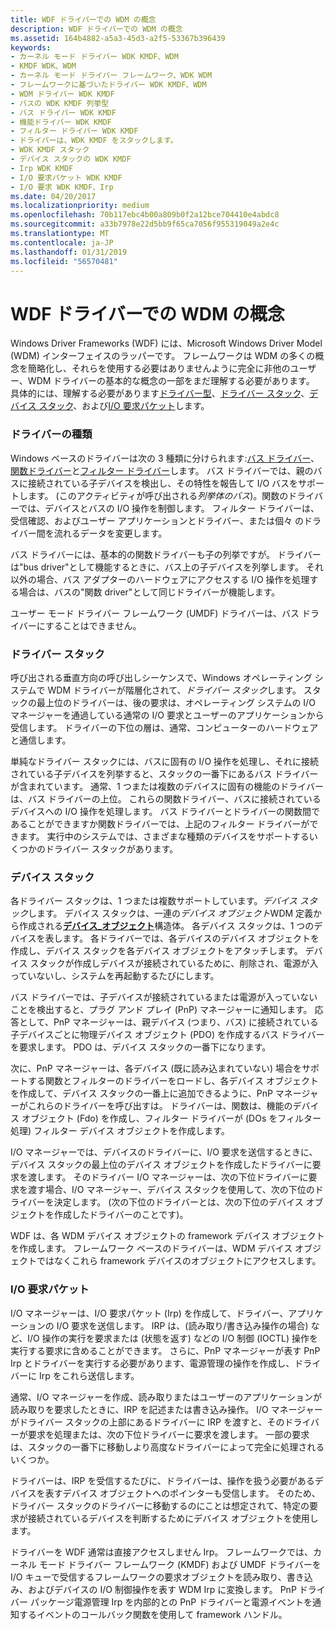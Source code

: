 ```yaml
---
title: WDF ドライバーでの WDM の概念
description: WDF ドライバーでの WDM の概念
ms.assetid: 164b4882-a5a3-45d3-a2f5-53367b396439
keywords:
- カーネル モード ドライバー WDK KMDF、WDM
- KMDF WDK、WDM
- カーネル モード ドライバー フレームワーク、WDK WDM
- フレームワークに基づいたドライバー WDK KMDF、WDM
- WDM ドライバー WDK KMDF
- バスの WDK KMDF 列挙型
- バス ドライバー WDK KMDF
- 機能ドライバー WDK KMDF
- フィルター ドライバー WDK KMDF
- ドライバーは、WDK KMDF をスタックします。
- WDK KMDF スタック
- デバイス スタックの WDK KMDF
- Irp WDK KMDF
- I/O 要求パケット WDK KMDF
- I/O 要求 WDK KMDF、Irp
ms.date: 04/20/2017
ms.localizationpriority: medium
ms.openlocfilehash: 70b117ebc4b00a809b0f2a12bce704410e4abdc8
ms.sourcegitcommit: a33b7978e22d5bb9f65ca7056f955319049a2e4c
ms.translationtype: MT
ms.contentlocale: ja-JP
ms.lasthandoff: 01/31/2019
ms.locfileid: "56570481"
---
```

# <a name="wdm-concepts-for-wdf-drivers"></a>WDF ドライバーでの WDM の概念


Windows Driver Frameworks (WDF) には、Microsoft Windows Driver Model (WDM) インターフェイスのラッパーです。 フレームワークは WDM の多くの概念を簡略化し、それらを使用する必要はありませんように完全に非他のユーザー、WDM ドライバーの基本的な概念の一部をまだ理解する必要があります。 具体的には、理解する必要があります[ドライバー型](#driver-types)、[ドライバー スタック](#driver-stacks)、[デバイス スタック](#device-stacks)、および[I/O 要求パケット](#io-request-packets)します。

### <a name="driver-types"></a>ドライバーの種類

Windows ベースのドライバーは次の 3 種類に分けられます:[バス ドライバー](https://msdn.microsoft.com/library/windows/hardware/ff540704)、[関数ドライバー](https://msdn.microsoft.com/library/windows/hardware/ff546516)と[フィルター ドライバー](https://msdn.microsoft.com/library/windows/hardware/ff545890)します。 バス ドライバーでは、親のバスに接続されている子デバイスを検出し、その特性を報告して I/O バスをサポートします。 (このアクティビティが呼び出される*列挙体のバス*)。関数のドライバーでは、デバイスとバスの I/O 操作を制御します。 フィルター ドライバーは、受信確認、およびユーザー アプリケーションとドライバー、または個々 のドライバー間を流れるデータを変更します。

バス ドライバーには、基本的の関数ドライバーも子の列挙ですが。 ドライバーは"bus driver"として機能するときに、バス上の子デバイスを列挙します。 それ以外の場合、バス アダプターのハードウェアにアクセスする I/O 操作を処理する場合は、バスの"関数 driver"として同じドライバーが機能します。

ユーザー モード ドライバー フレームワーク (UMDF) ドライバーは、バス ドライバーにすることはできません。

### <a name="driver-stacks"></a>ドライバー スタック

呼び出される垂直方向の呼び出しシーケンスで、Windows オペレーティング システムで WDM ドライバーが階層化されて、*ドライバー スタック*します。 スタックの最上位のドライバーは、後の要求は、オペレーティング システムの I/O マネージャーを通過している通常の I/O 要求とユーザーのアプリケーションから受信します。 ドライバーの下位の層は、通常、コンピューターのハードウェアと通信します。

単純なドライバー スタックには、バスに固有の I/O 操作を処理し、それに接続されている子デバイスを列挙すると、スタックの一番下にあるバス ドライバーが含まれています。 通常、1 つまたは複数のデバイスに固有の機能のドライバーは、バス ドライバーの上位。 これらの関数ドライバー、バスに接続されているデバイスへの I/O 操作を処理します。 バス ドライバーとドライバーの関数間であることができますか関数ドライバーでは、上記のフィルター ドライバーができます。 実行中のシステムでは、さまざまな種類のデバイスをサポートするいくつかのドライバー スタックがあります。

### <a name="device-stacks"></a>デバイス スタック

各ドライバー スタックは、1 つまたは複数サポートしています。*デバイス スタック*します。 デバイス スタックは、一連の*デバイス オブジェクト*WDM 定義から作成される[**デバイス\_オブジェクト**](https://msdn.microsoft.com/library/windows/hardware/ff543147)構造体。 各デバイス スタックは、1 つのデバイスを表します。 各ドライバーでは、各デバイスのデバイス オブジェクトを作成し、デバイス スタックを各デバイス オブジェクトをアタッチします。 デバイス スタックが作成しデバイスが接続されているために、削除され、電源が入っていないし、システムを再起動するたびにします。

バス ドライバーでは、子デバイスが接続されているまたは電源が入っていないことを検出すると、プラグ アンド プレイ (PnP) マネージャーに通知します。 応答として、PnP マネージャーは、親デバイス (つまり、バス) に接続されている子デバイスごとに物理デバイス オブジェクト (PDO) を作成するバス ドライバーを要求します。 PDO は、デバイス スタックの一番下になります。

次に、PnP マネージャーは、各デバイス (既に読み込まれていない) 場合をサポートする関数とフィルターのドライバーをロードし、各デバイス オブジェクトを作成して、デバイス スタックの一番上に追加できるように、PnP マネージャーがこれらのドライバーを呼び出すは。 ドライバーは、関数は、機能のデバイス オブジェクト (Fdo) を作成し、フィルター ドライバーが (DOs をフィルター処理) フィルター デバイス オブジェクトを作成します。

I/O マネージャーでは、デバイスのドライバーに、I/O 要求を送信するときに、デバイス スタックの最上位のデバイス オブジェクトを作成したドライバーに要求を渡します。 そのドライバー I/O マネージャーは、次の下位ドライバーに要求を渡す場合、I/O マネージャー、デバイス スタックを使用して、次の下位のドライバーを決定します。 (次の下位のドライバーとは、次の下位のデバイス オブジェクトを作成したドライバーのことです)。

WDF は、各 WDM デバイス オブジェクトの framework デバイス オブジェクトを作成します。 フレームワーク ベースのドライバーは、WDM デバイス オブジェクトではなくこれら framework デバイスのオブジェクトにアクセスします。

### <a name="io-request-packets"></a>I/O 要求パケット

I/O マネージャーは、I/O 要求パケット (Irp) を作成して、ドライバー、アプリケーションの I/O 要求を送信します。 IRP は、(読み取り/書き込み操作の場合) など、I/O 操作の実行を要求または (状態を返す) などの I/O 制御 (IOCTL) 操作を実行する要求に含めることができます。 さらに、PnP マネージャーが表す PnP Irp とドライバーを実行する必要があります、電源管理の操作を作成し、ドライバーに Irp をこれら送信します。

通常、I/O マネージャーを作成、読み取りまたはユーザーのアプリケーションが読み取りを要求したときに、IRP を記述または書き込み操作。 I/O マネージャーがドライバー スタックの上部にあるドライバーに IRP を渡すと、そのドライバーが要求を処理または、次の下位ドライバーに要求を渡します。 一部の要求は、スタックの一番下に移動しより高度なドライバーによって完全に処理されるいくつか。

ドライバーは、IRP を受信するたびに、ドライバーは、操作を扱う必要があるデバイスを表すデバイス オブジェクトへのポインターも受信します。 そのため、ドライバー スタックのドライバーに移動するのにことは想定されて、特定の要求が接続されているデバイスを判断するためにデバイス オブジェクトを使用します。

ドライバーを WDF 通常は直接アクセスしません Irp。 フレームワークでは、カーネル モード ドライバー フレームワーク (KMDF) および UMDF ドライバーを I/O キューで受信するフレームワークの要求オブジェクトを読み取り、書き込み、およびデバイスの I/O 制御操作を表す WDM Irp に変換します。 PnP ドライバー パッケージ電源管理 Irp を内部的との PnP ドライバーと電源イベントを通知するイベントのコールバック関数を使用して framework ハンドル。

 

 





